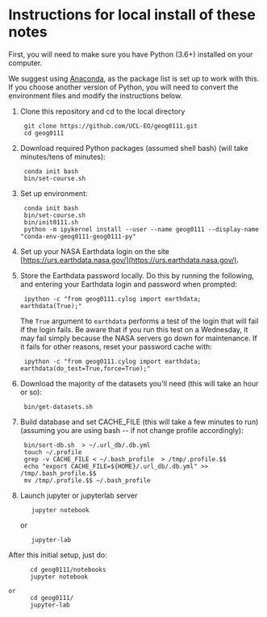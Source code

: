 
# Instructions for local install of these notes

First, you will need to make sure you have Python (3.6+) installed on your computer. 

We suggest using [Anaconda](https://docs.anaconda.com/anaconda/install), as the package list is set up to work with this. If you choose another version of Python, you will need to convert the environment files and modify the instructions below.

1. Clone this repository and cd to the local directory

        git clone https://github.com/UCL-EO/geog0111.git
        cd geog0111

2. Download required Python packages (assumed shell bash) (will take minutes/tens of minutes):

        conda init bash
        bin/set-course.sh

2. Set up environment:

        conda init bash
        bin/set-course.sh
        bin/init0111.sh
        python -m ipykernel install --user --name geog0111 --display-name "conda-env-geog0111-geog0111-py"
        
3. Set up your NASA Earthdata login on the site [https://urs.earthdata.nasa.gov/](https://urs.earthdata.nasa.gov/). 

4. Store the Earthdata password locally. Do this by running the following, and entering your Earthdata login and password when prompted:

        ipython -c "from geog0111.cylog import earthdata; earthdata(True);"
        
   The `True` argument to `earthdata` performs a test of the login that will fail if the login fails. Be aware that if you run this test on a Wednesday, it may fail simply because the NASA servers go down for maintenance. If it fails for other reasons,  reset your password cache with:
   
        ipython -c "from geog0111.cylog import earthdata; earthdata(do_test=True,force=True);"

5. Download the majority of the datasets you'll need (this will take an hour or so):

        bin/get-datasets.sh

6. Build database and set CACHE_FILE (this will take a few minutes to run) (assuming you are using bash -- if not change profile accordingly):

        bin/sort-db.sh  > ~/.url_db/.db.yml
        touch ~/.profile
        grep -v CACHE_FILE < ~/.bash_profile  > /tmp/.profile.$$
        echo "export CACHE_FILE=${HOME}/.url_db/.db.yml" >> /tmp/.bash_profile.$$
        mv /tmp/.profile.$$ ~/.bash_profile

7. Launch jupyter or jupyterlab server

          jupyter notebook
    
    or
  
          jupyter-lab


After this initial setup, just do:

          cd geog0111/notebooks
          jupyter notebook
    
    or
          cd geog0111/
          jupyter-lab
